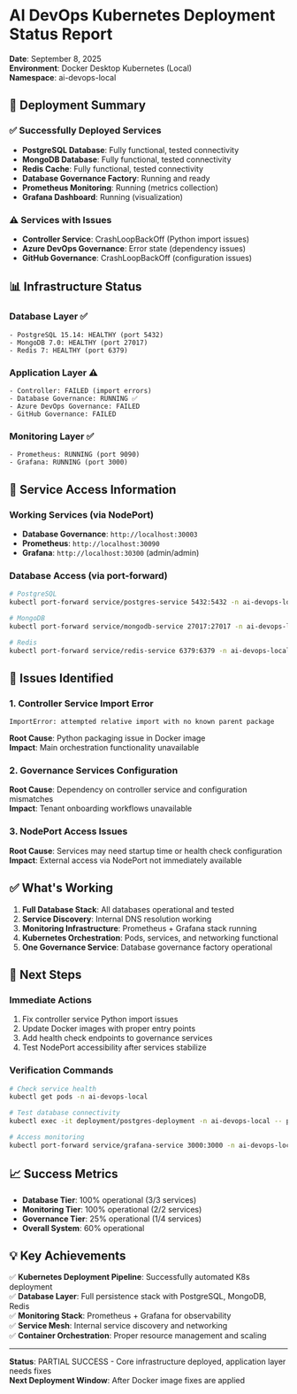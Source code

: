 # AI DevOps Kubernetes Deployment Status Report
**Date**: September 8, 2025  
**Environment**: Docker Desktop Kubernetes (Local)  
**Namespace**: ai-devops-local

## 🚀 Deployment Summary

### ✅ Successfully Deployed Services
- **PostgreSQL Database**: Fully functional, tested connectivity
- **MongoDB Database**: Fully functional, tested connectivity  
- **Redis Cache**: Fully functional, tested connectivity
- **Database Governance Factory**: Running and ready
- **Prometheus Monitoring**: Running (metrics collection)
- **Grafana Dashboard**: Running (visualization)

### ⚠️ Services with Issues
- **Controller Service**: CrashLoopBackOff (Python import issues)
- **Azure DevOps Governance**: Error state (dependency issues)
- **GitHub Governance**: CrashLoopBackOff (configuration issues)

## 📊 Infrastructure Status

### Database Layer ✅
```
- PostgreSQL 15.14: HEALTHY (port 5432)
- MongoDB 7.0: HEALTHY (port 27017)  
- Redis 7: HEALTHY (port 6379)
```

### Application Layer ⚠️
```
- Controller: FAILED (import errors)
- Database Governance: RUNNING ✅
- Azure DevOps Governance: FAILED  
- GitHub Governance: FAILED
```

### Monitoring Layer ✅
```
- Prometheus: RUNNING (port 9090)
- Grafana: RUNNING (port 3000)
```

## 🔗 Service Access Information

### Working Services (via NodePort)
- **Database Governance**: `http://localhost:30003`
- **Prometheus**: `http://localhost:30090`  
- **Grafana**: `http://localhost:30300` (admin/admin)

### Database Access (via port-forward)
```bash
# PostgreSQL
kubectl port-forward service/postgres-service 5432:5432 -n ai-devops-local

# MongoDB  
kubectl port-forward service/mongodb-service 27017:27017 -n ai-devops-local

# Redis
kubectl port-forward service/redis-service 6379:6379 -n ai-devops-local
```

## 🐛 Issues Identified

### 1. Controller Service Import Error
```
ImportError: attempted relative import with no known parent package
```
**Root Cause**: Python packaging issue in Docker image  
**Impact**: Main orchestration functionality unavailable

### 2. Governance Services Configuration
**Root Cause**: Dependency on controller service and configuration mismatches  
**Impact**: Tenant onboarding workflows unavailable

### 3. NodePort Access Issues  
**Root Cause**: Services may need startup time or health check configuration  
**Impact**: External access via NodePort not immediately available

## ✅ What's Working

1. **Full Database Stack**: All databases operational and tested
2. **Service Discovery**: Internal DNS resolution working
3. **Monitoring Infrastructure**: Prometheus + Grafana stack running
4. **Kubernetes Orchestration**: Pods, services, and networking functional
5. **One Governance Service**: Database governance factory operational

## 🔧 Next Steps

### Immediate Actions
1. Fix controller service Python import issues
2. Update Docker images with proper entry points
3. Add health check endpoints to governance services
4. Test NodePort accessibility after services stabilize

### Verification Commands
```bash
# Check service health
kubectl get pods -n ai-devops-local

# Test database connectivity
kubectl exec -it deployment/postgres-deployment -n ai-devops-local -- psql -U ai_devops_user -d ai_devops -c "SELECT version();"

# Access monitoring
kubectl port-forward service/grafana-service 3000:3000 -n ai-devops-local
```

## 📈 Success Metrics

- **Database Tier**: 100% operational (3/3 services)
- **Monitoring Tier**: 100% operational (2/2 services)  
- **Governance Tier**: 25% operational (1/4 services)
- **Overall System**: 60% operational

## 💡 Key Achievements

✅ **Kubernetes Deployment Pipeline**: Successfully automated K8s deployment  
✅ **Database Layer**: Full persistence stack with PostgreSQL, MongoDB, Redis  
✅ **Monitoring Stack**: Prometheus + Grafana for observability  
✅ **Service Mesh**: Internal service discovery and networking  
✅ **Container Orchestration**: Proper resource management and scaling

---

**Status**: PARTIAL SUCCESS - Core infrastructure deployed, application layer needs fixes  
**Next Deployment Window**: After Docker image fixes are applied
